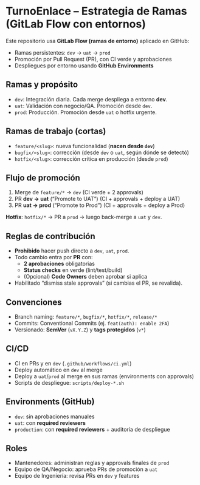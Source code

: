 # TurnoEnlace – Estrategia de Ramas (GitLab Flow con entornos)

Este repositorio usa **GitLab Flow (ramas de entorno)** aplicado en GitHub:
- Ramas persistentes: `dev` → `uat` → `prod`
- Promoción por Pull Request (PR), con CI verde y aprobaciones
- Despliegues por entorno usando **GitHub Environments**

## Ramas y propósito
- `dev`: Integración diaria. Cada merge despliega a entorno **dev**.
- `uat`: Validación con negocio/QA. Promoción desde `dev`.
- `prod`: Producción. Promoción desde `uat` o hotfix urgente.

## Ramas de trabajo (cortas)
- `feature/<slug>`: nueva funcionalidad (**nacen desde `dev`**)
- `bugfix/<slug>`: corrección (desde `dev` o `uat`, según dónde se detectó)
- `hotfix/<slug>`: corrección crítica en producción (desde `prod`)

## Flujo de promoción
1. Merge de `feature/*` → `dev` (CI verde + 2 approvals)
2. PR **dev → uat** (“Promote to UAT”) (CI + approvals + deploy a UAT)
3. PR **uat → prod** (“Promote to Prod”) (CI + approvals + deploy a Prod)

**Hotfix**: `hotfix/*` → PR a `prod` → luego back-merge a `uat` y `dev`.

## Reglas de contribución
- **Prohibido** hacer push directo a `dev`, `uat`, `prod`.
- Todo cambio entra por **PR** con:
  - **2 aprobaciones** obligatorias
  - **Status checks** en verde (lint/test/build)
  - (Opcional) **Code Owners** deben aprobar si aplica
- Habilitado “dismiss stale approvals” (si cambias el PR, se revalida).

## Convenciones
- Branch naming: `feature/*`, `bugfix/*`, `hotfix/*`, `release/*`
- Commits: Conventional Commits (ej. `feat(auth): enable 2FA`)
- Versionado: **SemVer** (`vX.Y.Z`) y **tags protegidos** (`v*`)

## CI/CD
- CI en PRs y en `dev` (`.github/workflows/ci.yml`)
- Deploy automático en `dev` al merge
- Deploy a `uat`/`prod` al merge en sus ramas (environments con approvals)
- Scripts de despliegue: `scripts/deploy-*.sh`

## Environments (GitHub)
- `dev`: sin aprobaciones manuales
- `uat`: con **required reviewers**
- `production`: con **required reviewers** + auditoría de despliegue

## Roles
- Mantenedores: administran reglas y approvals finales de `prod`
- Equipo de QA/Negocio: aprueba PRs de promoción a `uat`
- Equipo de Ingeniería: revisa PRs en `dev` y features

